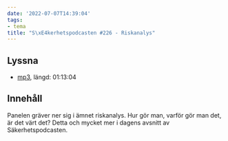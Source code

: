```yaml
---
date: '2022-07-07T14:39:04'
tags:
- tema
title: "S\xE4kerhetspodcasten #226 - Riskanalys"
---
```

## Lyssna
* [mp3](https://traffic.libsyn.com/secure/sakerhetspodcasten/2022-06-15_Risk_Analys.mp3?dest-id=117848), längd: 01:13:04

## Innehåll
Panelen gräver ner sig i ämnet riskanalys. Hur gör man, varför gör man det, är det
värt det? Detta och mycket mer i dagens avsnitt av Säkerhetspodcasten.
